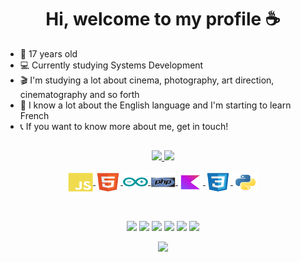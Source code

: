 
<div align="center">

# Hi, welcome to my profile ☕
</div>

- 👤 17 years old
- 💻 Currently studying Systems Development
- 🎬 I'm studying a lot about cinema, photography, art direction, cinematography and so forth
- 💬 I know a lot about the English language and I'm starting to learn French
- 📞 If you want to know more about me, get in touch!

##
                                          
<div align="center">
<a href="https://github.com/miguelvent">
<img height="180em" src="https://github-readme-stats.vercel.app/api/top-langs/?username=miguelvent&layout=compact&langs_count=7&theme=outrun">
<img height="180em" src="https://github-readme-stats.vercel.app/api?username=miguelvent&show_icons=true&theme=outrun&include_all_commits=true&count_private=true">
</div>
  <div align="center">
  <div style="display: inline_block"><br>
  <img align="center" alt="Js" height="30" width="40" src="https://raw.githubusercontent.com/devicons/devicon/master/icons/javascript/javascript-plain.svg">
  <img align="center" alt="HTML" height="30" width="40" src="https://raw.githubusercontent.com/devicons/devicon/master/icons/html5/html5-original.svg">
  <img align="center" alt="ardu" height="30" width="40" src="https://raw.githubusercontent.com/devicons/devicon/master/icons/arduino/arduino-original.svg">
  <img align="center" alt="Php" height="30" width="40" src="https://raw.githubusercontent.com/devicons/devicon/master/icons/php/php-original.svg">
  <img align="center" alt="Csharp" height="30" width="40" src="https://raw.githubusercontent.com/devicons/devicon/master/icons/kotlin/kotlin-original.svg">
  <img align="center" alt="CSS" height="30" width="40" src="https://raw.githubusercontent.com/devicons/devicon/master/icons/css3/css3-original.svg">
  <img align="center" alt="Csharp" height="30" width="40" src="https://raw.githubusercontent.com/devicons/devicon/master/icons/python/python-original.svg">
</div>
  
##
  
<div style="display: inline_block"><br>
<a href="https://www.youtube.com/channel/UCMuEM5PS-uaeUAY3KR-atBg" target="_blank"><img src="https://img.shields.io/badge/YouTube-FF0000?style=for-the-badge&logo=youtube&logoColor=white" target="_blank"></a>
<a href="https://instagram.com/vent.mgl?igshid=YmMyMTA2M2Y=" target="_blank"><img src="https://img.shields.io/badge/-Instagram-%23E4405F?style=for-the-badge&logo=instagram&logoColor=white" target="_blank"></a>
<a href = "mailto:migueldkj@gmail.com"><img src="https://img.shields.io/badge/Gmail-D14836?style=for-the-badge&logo=gmail&logoColor=white" target="_blank"></a>
<a href ="wa.me/message/ZOJ3LP7LFVKQB1" target="_blank"><img src="https://img.shields.io/badge/WhatsApp-25D366?style=for-the-badge&logo=whatsapp&logoColor=white" target="_blank"></a> 
<a href="https://pin.it/7ECh9Aj" target="_blank"><img src="https://img.shields.io/badge/Pinterest-%23E60023.svg?&style=for-the-badge&logo=Pinterest&logoColor=white" target="_blank"></a>
<a href ="https://open.spotify.com/user/wg6mpb3vv7m4wyi68pjdxxc5f" target="_blank"><img src="https://img.shields.io/badge/Spotify-25D366?style=for-the-badge&logo=Spotify&logoColor=white" target="_blank"></a>

![](https://visitor-badge.glitch.me/badge?page_id=miguelvent)

</div>
